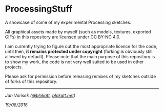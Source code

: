 
# ProcessingStuff
A showcase of some of my experimental Processing sketches.

All graphical assets made by myself (such as models, textures, exported GIFs) in this repository are licensed under [CC BY-NC 4.0](https://creativecommons.org/licenses/by-nc/4.0/). 

I am currently trying to figure out the most appropriate licence for the code, until then, **it remains protected under copyright** (forking is obviously still allowed by default). Please note that the main purpose of this repository is to show my work, the code is not very well suited to be used in other projects.

Please ask for permission before releasing remixes of my sketches outside of forks of this repository.

---

*Jan Vorisek ([@blokatt](https://twitter.com/blokatt), [blokatt.net](https://me.blokatt.net/))*

*19/08/2018*
